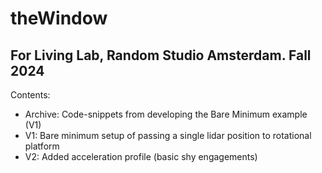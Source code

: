 # theWindow
## For Living Lab, Random Studio Amsterdam. Fall 2024

Contents:
- Archive: Code-snippets from developing the Bare Minimum example (V1)
- V1: Bare minimum setup of passing a single lidar position to rotational platform
- V2: Added acceleration profile (basic shy engagements)
